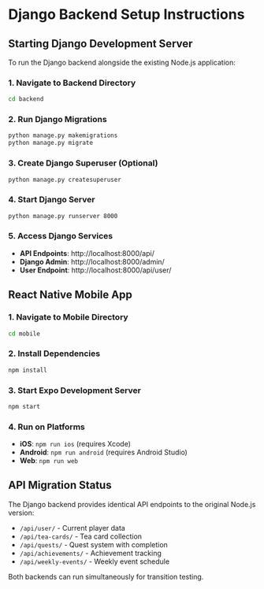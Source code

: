 # Django Backend Setup Instructions

## Starting Django Development Server

To run the Django backend alongside the existing Node.js application:

### 1. Navigate to Backend Directory
```bash
cd backend
```

### 2. Run Django Migrations
```bash
python manage.py makemigrations
python manage.py migrate
```

### 3. Create Django Superuser (Optional)
```bash
python manage.py createsuperuser
```

### 4. Start Django Server
```bash
python manage.py runserver 8000
```

### 5. Access Django Services
- **API Endpoints**: http://localhost:8000/api/
- **Django Admin**: http://localhost:8000/admin/
- **User Endpoint**: http://localhost:8000/api/user/

## React Native Mobile App

### 1. Navigate to Mobile Directory
```bash
cd mobile
```

### 2. Install Dependencies
```bash
npm install
```

### 3. Start Expo Development Server
```bash
npm start
```

### 4. Run on Platforms
- **iOS**: `npm run ios` (requires Xcode)
- **Android**: `npm run android` (requires Android Studio)
- **Web**: `npm run web`

## API Migration Status

The Django backend provides identical API endpoints to the original Node.js version:
- `/api/user/` - Current player data
- `/api/tea-cards/` - Tea card collection
- `/api/quests/` - Quest system with completion
- `/api/achievements/` - Achievement tracking
- `/api/weekly-events/` - Weekly event schedule

Both backends can run simultaneously for transition testing.
